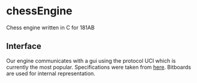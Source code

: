 # chessEngine
Chess engine written in C for 181AB
## Interface
Our engine communicates with a gui using the protocol UCI which is currently the most popular. Specifications were taken from [here](http://wbec-ridderkerk.nl/html/UCIProtocol.html).
Bitboards are used for internal representation.
